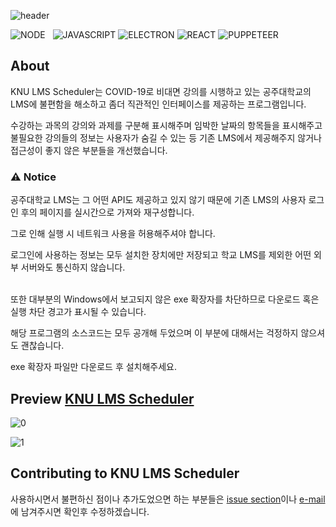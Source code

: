 ![header](https://capsule-render.vercel.app/api?type=rect&color=gradient&height=100&section=header&text=KNU%20LMS%20Scheduler&fontSize=30&fontAlign=80&fontAlignY=52)

![NODE](https://img.shields.io/badge/Node.js-339933?style=flat-square&logo=Node.js&logoColor=white)&nbsp;&nbsp;&nbsp;![JAVASCRIPT](https://img.shields.io/badge/Javascript-F7DF1E?style=flat-square&logo=Javascript&logoColor=black) ![ELECTRON](https://img.shields.io/badge/Electron-47848F?style=flat-square&logo=Electron&logoColor=white) ![REACT](https://img.shields.io/badge/React-61DAFB?style=flat-square&logo=react&logoColor=black) ![PUPPETEER](https://img.shields.io/badge/Puppeteer-40B5A4?style=flat-square&logo=Puppeteer&logoColor=white)

## About

KNU LMS Scheduler는 COVID-19로 비대면 강의를 시행하고 있는 공주대학교의 LMS에 불편함을 해소하고 좀더 직관적인 인터페이스를 제공하는 프로그램입니다.

수강하는 과목의 강의와 과제를 구분해 표시해주며 임박한 날짜의 항목들을 표시해주고 불필요한 강의들의 정보는 사용자가 숨길 수 있는 등 기존 LMS에서 제공해주지 않거나 접근성이 좋지 않은 부분들을 개선했습니다.

### ⚠️ Notice

공주대학교 LMS는 그 어떤 API도 제공하고 있지 않기 때문에 기존 LMS의 사용자 로그인 후의 페이지를 실시간으로 가져와 재구성합니다.

그로 인해 실행 시 네트워크 사용을 허용해주셔야 합니다.

로그인에 사용하는 정보는 모두 설치한 장치에만 저장되고 학교 LMS를 제외한 어떤 외부 서버와도 통신하지 않습니다.

<br>또한 대부분의 Windows에서 보고되지 않은 exe 확장자를 차단하므로 다운로드 혹은 실행 차단 경고가 표시될 수 있습니다.

해당 프로그램의 소스코드는 모두 공개해 두었으며 이 부분에 대해서는 걱정하지 않으셔도 괜찮습니다.

exe 확장자 파일만 다운로드 후 설치해주세요.

## Preview [KNU LMS Scheduler](https://github.com/HyeokjaeLee/knu-lms-scheduler/releases)

![0](https://user-images.githubusercontent.com/71566740/136783184-3f518d9f-c296-4c1b-b681-7b76df739926.png)

![1](https://user-images.githubusercontent.com/71566740/139504777-b06e5e78-016e-4d1b-81e8-73a89fab71ba.png)

## Contributing to KNU LMS Scheduler

사용하시면서 불편하신 점이나 추가도었으면 하는 부분들은 [issue section](https://github.com/HyeokjaeLee/knu-lms-scheduler/issues)이나 [e-mail](mailto:leehyeokjae97@gmail.com)에 남겨주시면 확인후 수정하겠습니다.
